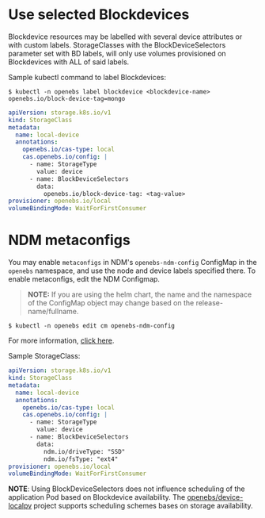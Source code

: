 # Use selected Blockdevices

Blockdevice resources may be labelled with several device attributes or with custom labels. StorageClasses with the BlockDeviceSelectors parameter set with BD labels, will only use volumes provisioned on Blockdevices with ALL of said labels.

Sample kubectl command to label Blockdevices:
```console
$ kubectl -n openebs label blockdevice <blockdevice-name> openebs.io/block-device-tag=mongo
```

```yaml
apiVersion: storage.k8s.io/v1
kind: StorageClass
metadata:
  name: local-device
  annotations:
    openebs.io/cas-type: local
    cas.openebs.io/config: |
      - name: StorageType
        value: device
      - name: BlockDeviceSelectors
        data:
          openebs.io/block-device-tag: <tag-value>
provisioner: openebs.io/local
volumeBindingMode: WaitForFirstConsumer
```

# NDM metaconfigs

You may enable `metaconfigs` in NDM's `openebs-ndm-config` ConfigMap in the `openebs` namespace, and use the node and device labels specified there. To enable metaconfigs, edit the NDM Configmap.

>**NOTE:** If you are using the helm chart, the name and the namespace of the ConfigMap object may change based on the release-name/fullname.

```console
$ kubectl -n openebs edit cm openebs-ndm-config
```
For more information, [click here](https://github.com/openebs/node-disk-manager/pull/618).

Sample StorageClass:
```yaml
apiVersion: storage.k8s.io/v1
kind: StorageClass
metadata:
  name: local-device
  annotations:
    openebs.io/cas-type: local
    cas.openebs.io/config: |
      - name: StorageType
        value: device
      - name: BlockDeviceSelectors
        data:
          ndm.io/driveType: "SSD"
          ndm.io/fsType: "ext4"
provisioner: openebs.io/local
volumeBindingMode: WaitForFirstConsumer
```


**NOTE**: Using BlockDeviceSelectors does not influence scheduling of the application Pod based on Blockdevice availability. The [openebs/device-localpv](https://github.com/openebs/device-localpv) project supports scheduling schemes bases on storage availability.
